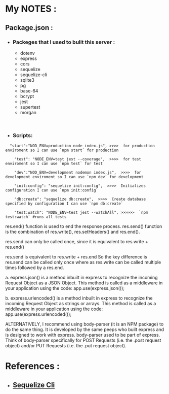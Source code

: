 # My NOTES :

## Package.json :

- ### **Packeges that I used to bulit this server :**

    * dotenv
    * express
    * cors
    * sequelize
    * sequelize-cli
    * sqlite3
    * pg
    * base-64
    * bcrypt
    * jest
    * supertest
    * morgan

<br>

- ### **Scripts:**

```  
  "start":"NOD_ENV=production node index.js", >>>>  for production enviroment so I can use `npm start` for production

    "test": "NODE_ENV=test jest --coverage",  >>>>  for test enviroment so I can use `npm test` for test

    "dev":"NOD_ENV=development nodemon index.js",  >>>>  for development enviroment so I can use `npm dev` for development

    "init:config": "sequelize init:config",  >>>>  Initializes configuration I can use `npm init:config`

    "db:create": "sequelize db:create",  >>>>  Create database specified by configuration I can use `npm db:create`

    "test:watch": "NODE_ENV=test jest --watchAll", >>>>>>  `npm test:watch` #runs all tests

 ```

 res.end() function is used to end the response process. res.send() function is the combination of res.write(), res.setHeaders() and res.end().

 res.send can only be called once, since it is equivalent to res.write + res.end()

 res.send is equivalent to res.write + res.end So the key difference is res.send can be called only once where as res.write can be called multiple times followed by a res.end.

a. express.json() is a method inbuilt in express to recognize the incoming Request Object as a JSON Object. This method is called as a middleware in your application using the code: app.use(express.json());

b. express.urlencoded() is a method inbuilt in express to recognize the incoming Request Object as strings or arrays. This method is called as a middleware in your application using the code: app.use(express.urlencoded());

ALTERNATIVELY, I recommend using body-parser (it is an NPM package) to do the same thing. It is developed by the same peeps who built express and is designed to work with express. body-parser used to be part of express. Think of body-parser specifically for POST Requests (i.e. the .post request object) and/or PUT Requests (i.e. the .put request object).

# **References** :

- ## [Sequelize Cli](https://github.com/sequelize/cli)
